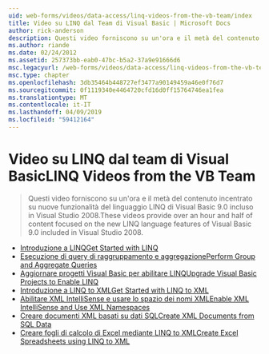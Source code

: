 ```yaml
---
uid: web-forms/videos/data-access/linq-videos-from-the-vb-team/index
title: Video su LINQ dal Team di Visual Basic | Microsoft Docs
author: rick-anderson
description: Questi video forniscono su un'ora e il metà del contenuto incentrato su nuove funzionalità del linguaggio LINQ di Visual Basic 9.0 incluso in Visual Studio 2008.
ms.author: riande
ms.date: 02/24/2012
ms.assetid: 257373bb-eab0-47bc-b5a2-37a9e91666d6
msc.legacyurl: /web-forms/videos/data-access/linq-videos-from-the-vb-team
msc.type: chapter
ms.openlocfilehash: 3db35464b448727ef3477a90149459a46e0f76d7
ms.sourcegitcommit: 0f1119340e4464720cfd16d0ff15764746ea1fea
ms.translationtype: MT
ms.contentlocale: it-IT
ms.lasthandoff: 04/09/2019
ms.locfileid: "59412164"
---
```

# <a name="linq-videos-from-the-vb-team"></a><span data-ttu-id="21c12-103">Video su LINQ dal team di Visual Basic</span><span class="sxs-lookup"><span data-stu-id="21c12-103">LINQ Videos from the VB Team</span></span>

> <span data-ttu-id="21c12-104">Questi video forniscono su un'ora e il metà del contenuto incentrato su nuove funzionalità del linguaggio LINQ di Visual Basic 9.0 incluso in Visual Studio 2008.</span><span class="sxs-lookup"><span data-stu-id="21c12-104">These videos provide over an hour and half of content focused on the new LINQ language features of Visual Basic 9.0 included in Visual Studio 2008.</span></span>


- [<span data-ttu-id="21c12-105">Introduzione a LINQ</span><span class="sxs-lookup"><span data-stu-id="21c12-105">Get Started with LINQ</span></span>](how-do-i-get-started-with-linq.md)
- [<span data-ttu-id="21c12-106">Esecuzione di query di raggruppamento e aggregazione</span><span class="sxs-lookup"><span data-stu-id="21c12-106">Perform Group and Aggregate Queries</span></span>](how-do-i-perform-group-and-aggregate-queries.md)
- [<span data-ttu-id="21c12-107">Aggiornare progetti Visual Basic per abilitare LINQ</span><span class="sxs-lookup"><span data-stu-id="21c12-107">Upgrade Visual Basic Projects to Enable LINQ</span></span>](how-do-i-upgrade-visual-basic-projects-to-enable-linq.md)
- [<span data-ttu-id="21c12-108">Introduzione a LINQ to XML</span><span class="sxs-lookup"><span data-stu-id="21c12-108">Get Started with LINQ to XML</span></span>](how-do-i-get-started-with-linq-to-xml.md)
- [<span data-ttu-id="21c12-109">Abilitare XML IntelliSense e usare lo spazio dei nomi XML</span><span class="sxs-lookup"><span data-stu-id="21c12-109">Enable XML IntelliSense and Use XML Namespaces</span></span>](how-do-i-enable-xml-intellisense-and-use-xml-namespaces.md)
- [<span data-ttu-id="21c12-110">Creare documenti XML basati su dati SQL</span><span class="sxs-lookup"><span data-stu-id="21c12-110">Create XML Documents from SQL Data</span></span>](how-do-i-create-xml-documents-from-sql-data.md)
- [<span data-ttu-id="21c12-111">Creare fogli di calcolo di Excel mediante LINQ to XML</span><span class="sxs-lookup"><span data-stu-id="21c12-111">Create Excel Spreadsheets using LINQ to XML</span></span>](how-do-i-create-excel-spreadsheets-using-linq-to-xml.md)
